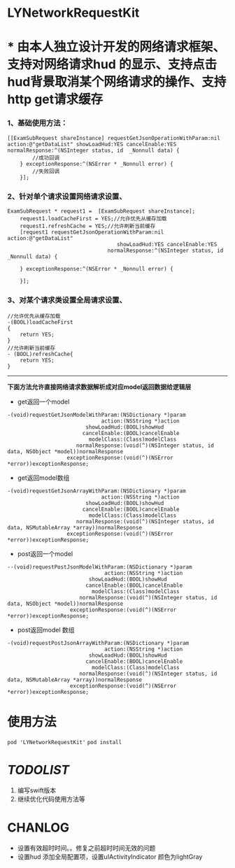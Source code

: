 # LYNetworkRequestKit
# * 由本人独立设计开发的网络请求框架、支持对网络请求hud 的显示、支持点击hud背景取消某个网络请求的操作、支持http get请求缓存

### 1、基础使用方法：
```
[[ExamSubRequest shareInstance] requestGetJsonOperationWithParam:nil action:@"getDataList" showLoadHud:YES cancelEnable:YES normalResponse:^(NSInteger status, id  _Nonnull data) {
		//成功回调
    } exceptionResponse:^(NSError * _Nonnull error) {
    	//失败回调
    }];

```
### 2、针对单个请求设置网络请求设置、
```
ExamSubRequest * request1 =  [ExamSubRequest shareInstance];
    request1.loadCacheFirst = YES;//允许优先从缓存加载
    request1.refreshCache = YES;//允许刷新当前缓存
    [request1 requestGetJsonOperationWithParam:nil action:@"getDataList"
                                   showLoadHud:YES cancelEnable:YES
                                normalResponse:^(NSInteger status, id  _Nonnull data) {
        
    } exceptionResponse:^(NSError * _Nonnull error) {
        
    }];

```

### 3、对某个请求类设置全局请求设置、
```
//允许优先从缓存加载
-(BOOL)loadCacheFirst
{
    return YES;
}
//允许刷新当前缓存
- (BOOL)refreshCache{
    return YES;
}
```

-----


**下面方法允许直接网络请求数据解析成对应model返回数据给逻辑层**


-  get返回一个model
```
-(void)requestGetJsonModelWithParam:(NSDictionary *)param
                              action:(NSString *)action
                         showLoadHud:(BOOL)showHud
                        cancelEnable:(BOOL)cancelEnable
                          modelClass:(Class)modelClass
                      normalResponse:(void(^)(NSInteger status, id data, NSObject *model))normalResponse
                   exceptionResponse:(void(^)(NSError *error))exceptionResponse;
```

- get返回model数组
```
-(void)requestGetJsonArrayWithParam:(NSDictionary *)param
                              action:(NSString *)action
                         showLoadHud:(BOOL)showHud
                        cancelEnable:(BOOL)cancelEnable
                          modelClass:(Class)modelClass
                      normalResponse:(void(^)(NSInteger status, id data, NSMutableArray *array))normalResponse
                   exceptionResponse:(void(^)(NSError *error))exceptionResponse;
```



- post返回一个model 
```
--(void)requestPostJsonModelWithParam:(NSDictionary *)param
                               action:(NSString *)action
                          showLoadHud:(BOOL)showHud
                         cancelEnable:(BOOL)cancelEnable
                           modelClass:(Class)modelClass
                       normalResponse:(void(^)(NSInteger status, id data, NSObject *model))normalResponse
                    exceptionResponse:(void(^)(NSError *error))exceptionResponse;
```

-  post返回model 数组
```
-(void)requestPostJsonArrayWithParam:(NSDictionary *)param
                               action:(NSString *)action
                          showLoadHud:(BOOL)showHud
                         cancelEnable:(BOOL)cancelEnable
                           modelClass:(Class)modelClass
                       normalResponse:(void(^)(NSInteger status, id data, NSMutableArray *array))normalResponse
                    exceptionResponse:(void(^)(NSError *error))exceptionResponse;
```

# 使用方法
`pod 'LYNetworkRequestKit'`
`pod install`


# *TODOLIST*
1. 编写swift版本
2. 继续优化代码使用方法等


# CHANLOG 
- 设置有效超时时间。。修复之前超时时间无效的问题
- 设置hud 添加全局配置项，设置uIActivityIndicator 颜色为lightGray



